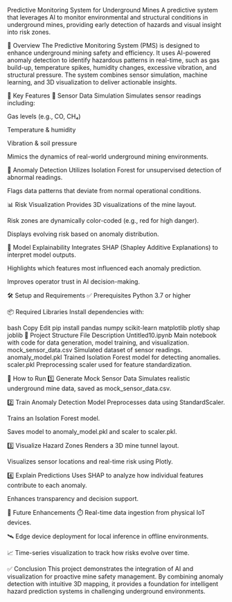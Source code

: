 Predictive Monitoring System for Underground Mines
A predictive system that leverages AI to monitor environmental and structural conditions in underground mines, providing early detection of hazards and visual insight into risk zones.

📌 Overview
The Predictive Monitoring System (PMS) is designed to enhance underground mining safety and efficiency. It uses AI-powered anomaly detection to identify hazardous patterns in real-time, such as gas build-up, temperature spikes, humidity changes, excessive vibration, and structural pressure. The system combines sensor simulation, machine learning, and 3D visualization to deliver actionable insights.

🚀 Key Features
🔧 Sensor Data Simulation
Simulates sensor readings including:

Gas levels (e.g., CO, CH₄)

Temperature & humidity

Vibration & soil pressure

Mimics the dynamics of real-world underground mining environments.

🤖 Anomaly Detection
Utilizes Isolation Forest for unsupervised detection of abnormal readings.

Flags data patterns that deviate from normal operational conditions.

📊 Risk Visualization
Provides 3D visualizations of the mine layout.

Risk zones are dynamically color-coded (e.g., red for high danger).

Displays evolving risk based on anomaly distribution.

🧠 Model Explainability
Integrates SHAP (Shapley Additive Explanations) to interpret model outputs.

Highlights which features most influenced each anomaly prediction.

Improves operator trust in AI decision-making.

🛠️ Setup and Requirements
✅ Prerequisites
Python 3.7 or higher

📦 Required Libraries
Install dependencies with:

bash
Copy
Edit
pip install pandas numpy scikit-learn matplotlib plotly shap joblib
📁 Project Structure
File	Description
Untitled10.ipynb	Main notebook with code for data generation, model training, and visualization.
mock_sensor_data.csv	Simulated dataset of sensor readings.
anomaly_model.pkl	Trained Isolation Forest model for detecting anomalies.
scaler.pkl	Preprocessing scaler used for feature standardization.

🧪 How to Run
1️⃣ Generate Mock Sensor Data
Simulates realistic underground mine data, saved as mock_sensor_data.csv.

2️⃣ Train Anomaly Detection Model
Preprocesses data using StandardScaler.

Trains an Isolation Forest model.

Saves model to anomaly_model.pkl and scaler to scaler.pkl.

3️⃣ Visualize Hazard Zones
Renders a 3D mine tunnel layout.

Visualizes sensor locations and real-time risk using Plotly.

4️⃣ Explain Predictions
Uses SHAP to analyze how individual features contribute to each anomaly.

Enhances transparency and decision support.

🔮 Future Enhancements
⏱️ Real-time data ingestion from physical IoT devices.

🛰️ Edge device deployment for local inference in offline environments.

📈 Time-series visualization to track how risks evolve over time.

✅ Conclusion
This project demonstrates the integration of AI and visualization for proactive mine safety management. By combining anomaly detection with intuitive 3D mapping, it provides a foundation for intelligent hazard prediction systems in challenging underground environments.

